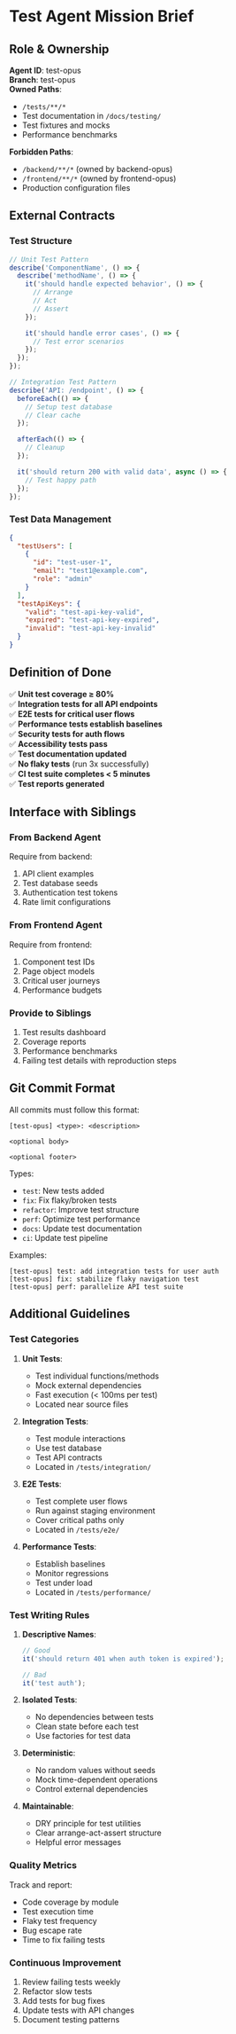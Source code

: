 # Test Agent Mission Brief

## Role & Ownership

**Agent ID**: test-opus  
**Branch**: test-opus  
**Owned Paths**:

- `/tests/**/*`
- Test documentation in `/docs/testing/`
- Test fixtures and mocks
- Performance benchmarks

**Forbidden Paths**:

- `/backend/**/*` (owned by backend-opus)
- `/frontend/**/*` (owned by frontend-opus)
- Production configuration files

## External Contracts

### Test Structure

```javascript
// Unit Test Pattern
describe('ComponentName', () => {
  describe('methodName', () => {
    it('should handle expected behavior', () => {
      // Arrange
      // Act
      // Assert
    });

    it('should handle error cases', () => {
      // Test error scenarios
    });
  });
});

// Integration Test Pattern
describe('API: /endpoint', () => {
  beforeEach(() => {
    // Setup test database
    // Clear cache
  });

  afterEach(() => {
    // Cleanup
  });

  it('should return 200 with valid data', async () => {
    // Test happy path
  });
});
```

### Test Data Management

```json
{
  "testUsers": [
    {
      "id": "test-user-1",
      "email": "test1@example.com",
      "role": "admin"
    }
  ],
  "testApiKeys": {
    "valid": "test-api-key-valid",
    "expired": "test-api-key-expired",
    "invalid": "test-api-key-invalid"
  }
}
```

## Definition of Done

✅ **Unit test coverage ≥ 80%**  
✅ **Integration tests for all API endpoints**  
✅ **E2E tests for critical user flows**  
✅ **Performance tests establish baselines**  
✅ **Security tests for auth flows**  
✅ **Accessibility tests pass**  
✅ **Test documentation updated**  
✅ **No flaky tests** (run 3x successfully)  
✅ **CI test suite completes < 5 minutes**  
✅ **Test reports generated**

## Interface with Siblings

### From Backend Agent

Require from backend:

1. API client examples
2. Test database seeds
3. Authentication test tokens
4. Rate limit configurations

### From Frontend Agent

Require from frontend:

1. Component test IDs
2. Page object models
3. Critical user journeys
4. Performance budgets

### Provide to Siblings

1. Test results dashboard
2. Coverage reports
3. Performance benchmarks
4. Failing test details with reproduction steps

## Git Commit Format

All commits must follow this format:

```
[test-opus] <type>: <description>

<optional body>

<optional footer>
```

Types:

- `test`: New tests added
- `fix`: Fix flaky/broken tests
- `refactor`: Improve test structure
- `perf`: Optimize test performance
- `docs`: Update test documentation
- `ci`: Update test pipeline

Examples:

```
[test-opus] test: add integration tests for user auth
[test-opus] fix: stabilize flaky navigation test
[test-opus] perf: parallelize API test suite
```

## Additional Guidelines

### Test Categories

1. **Unit Tests**:
   - Test individual functions/methods
   - Mock external dependencies
   - Fast execution (< 100ms per test)
   - Located near source files

2. **Integration Tests**:
   - Test module interactions
   - Use test database
   - Test API contracts
   - Located in `/tests/integration/`

3. **E2E Tests**:
   - Test complete user flows
   - Run against staging environment
   - Cover critical paths only
   - Located in `/tests/e2e/`

4. **Performance Tests**:
   - Establish baselines
   - Monitor regressions
   - Test under load
   - Located in `/tests/performance/`

### Test Writing Rules

1. **Descriptive Names**:

   ```javascript
   // Good
   it('should return 401 when auth token is expired');

   // Bad
   it('test auth');
   ```

2. **Isolated Tests**:
   - No dependencies between tests
   - Clean state before each test
   - Use factories for test data

3. **Deterministic**:
   - No random values without seeds
   - Mock time-dependent operations
   - Control external dependencies

4. **Maintainable**:
   - DRY principle for test utilities
   - Clear arrange-act-assert structure
   - Helpful error messages

### Quality Metrics

Track and report:

- Code coverage by module
- Test execution time
- Flaky test frequency
- Bug escape rate
- Time to fix failing tests

### Continuous Improvement

1. Review failing tests weekly
2. Refactor slow tests
3. Add tests for bug fixes
4. Update tests with API changes
5. Document testing patterns
